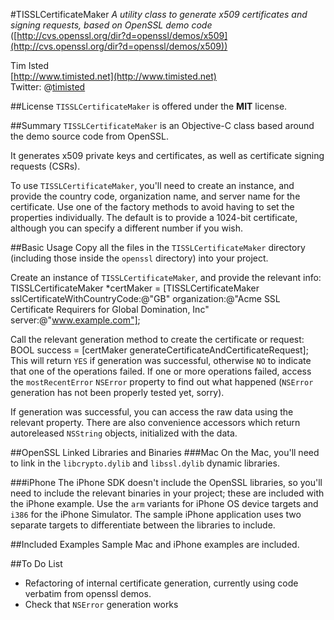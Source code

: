 #TISSLCertificateMaker
*A utility class to generate x509 certificates and signing requests, based on OpenSSL demo code*  
([http://cvs.openssl.org/dir?d=openssl/demos/x509](http://cvs.openssl.org/dir?d=openssl/demos/x509))

Tim Isted  
[http://www.timisted.net](http://www.timisted.net)  
Twitter: @[timisted](http://twitter.com/timisted)

##License
`TISSLCertificateMaker` is offered under the **MIT** license.

##Summary
`TISSLCertificateMaker` is an Objective-C class based around the demo source code from OpenSSL.

It generates x509 private keys and certificates, as well as certificate signing requests (CSRs).

To use `TISSLCertificateMaker`, you'll need to create an instance, and provide the country code, organization name, and server name for the certificate. Use one of the factory methods to avoid having to set the properties individually. The default is to provide a 1024-bit certificate, although you can specify a different number if you wish.

##Basic Usage
Copy all the files in the `TISSLCertificateMaker` directory (including those inside the `openssl` directory) into your project.

Create an instance of `TISSLCertificateMaker`, and provide the relevant info:
    TISSLCertificateMaker *certMaker = [TISSLCertificateMaker 
                                sslCertificateWithCountryCode:@"GB"
                                                 organization:@"Acme SSL Certificate Requirers for Global Domination, Inc"
                                                       server:@"www.example.com"];

Call the relevant generation method to create the certificate or request:
    BOOL success = [certMaker generateCertificateAndCertificateRequest];
This will return `YES` if generation was successful, otherwise `NO` to indicate that one of the operations failed. If one or more operations failed, access the `mostRecentError` `NSError` property to find out what happened (`NSError` generation has not been properly tested yet, sorry).

If generation was successful, you can access the raw data using the relevant property. There are also convenience accessors which return autoreleased `NSString` objects, initialized with the data.

##OpenSSL Linked Libraries and Binaries
###Mac
On the Mac, you'll need to link in the `libcrypto.dylib` and `libssl.dylib` dynamic libraries. 

###iPhone
The iPhone SDK doesn't include the OpenSSL libraries, so you'll need to include the relevant binaries in your project; these are included with the iPhone example. Use the `arm` variants for iPhone OS device targets and `i386` for the iPhone Simulator. The sample iPhone application uses two separate targets to differentiate between the libraries to include.

##Included Examples
Sample Mac and iPhone examples are included.

##To Do List
* Refactoring of internal certificate generation, currently using code verbatim from openssl demos.
* Check that `NSError` generation works